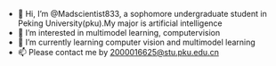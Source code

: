 - 👋 Hi, I’m @Madscientist833, a sophomore undergraduate student in Peking University(pku).My major is artificial intelligence
- 👀 I’m interested in multimodel learning, computervision
- 🌱 I’m currently learning computer vision and multimodel learning
- 📫 Please contact me by 2000016625@stu.pku.edu.cn

<!---
Madscientist833/Madscientist833 is a ✨ special ✨ repository because its `README.md` (this file) appears on your GitHub profile.
You can click the Preview link to take a look at your changes.
--->
